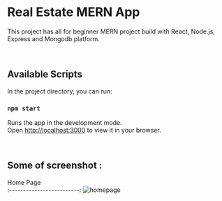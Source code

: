 # Real Estate MERN App  

This project has all for beginner MERN project build with React, Node.js, Express and Mongodb platform.

<br>

## Available Scripts

In the project directory, you can run:

### `npm start`

Runs the app in the development mode.\
Open [http://localhost:3000](http://localhost:3000) to view it in your browser.

<br>

## Some of screenshot :
Home Page             
:-------------------------:
![homepage](https://raw.githubusercontent.com/diveshthapa/realestate-mern-app/master/frontend/src/images/home.png)
